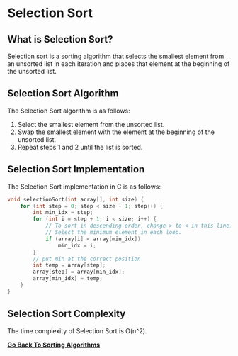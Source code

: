# Selection Sort

## What is Selection Sort?

Selection sort is a sorting algorithm that selects the smallest element from an unsorted list in each iteration and places that element at the beginning of the unsorted list.

## Selection Sort Algorithm

The Selection Sort algorithm is as follows:

1. Select the smallest element from the unsorted list.
2. Swap the smallest element with the element at the beginning of the unsorted list.
3. Repeat steps 1 and 2 until the list is sorted.

## Selection Sort Implementation

The Selection Sort implementation in C is as follows:

```c
void selectionSort(int array[], int size) {
    for (int step = 0; step < size - 1; step++) {
        int min_idx = step;
        for (int i = step + 1; i < size; i++) {
            // To sort in descending order, change > to < in this line.
            // Select the minimum element in each loop.
            if (array[i] < array[min_idx])
                min_idx = i;
        }
        // put min at the correct position
        int temp = array[step];
        array[step] = array[min_idx];
        array[min_idx] = temp;
    }
}
```

## Selection Sort Complexity

The time complexity of Selection Sort is O(n^2).

[**Go Back To Sorting Algorithms**](Overview.md)
